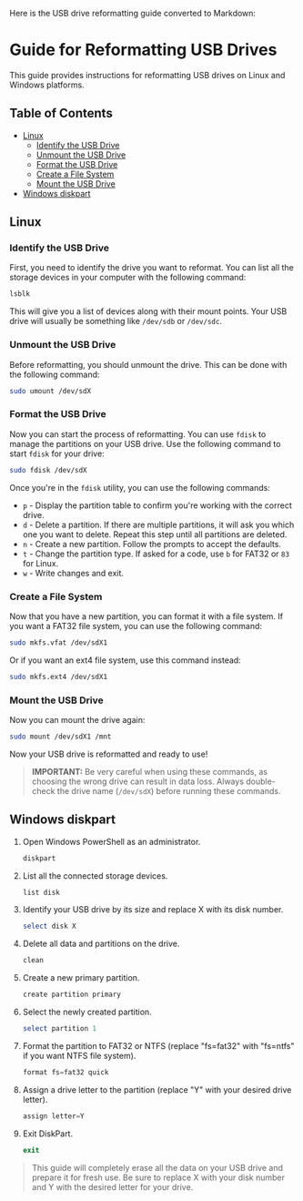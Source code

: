 Here is the USB drive reformatting guide converted to Markdown:

# Guide for Reformatting USB Drives

This guide provides instructions for reformatting USB drives on Linux and Windows platforms.

## Table of Contents

- [Linux](#linux)
  - [Identify the USB Drive](#identify-the-usb-drive)
  - [Unmount the USB Drive](#unmount-the-usb-drive)
  - [Format the USB Drive](#format-the-usb-drive)
  - [Create a File System](#create-a-file-system)
  - [Mount the USB Drive](#mount-the-usb-drive)
- [Windows diskpart](#windows-diskpart)

## Linux

### Identify the USB Drive

First, you need to identify the drive you want to reformat. You can list all the storage devices in your computer with the following command:

```bash
lsblk
```

This will give you a list of devices along with their mount points. Your USB drive will usually be something like `/dev/sdb` or `/dev/sdc`.

### Unmount the USB Drive

Before reformatting, you should unmount the drive. This can be done with the following command: 

```bash
sudo umount /dev/sdX
```

### Format the USB Drive

Now you can start the process of reformatting. You can use `fdisk` to manage the partitions on your USB drive. Use the following command to start `fdisk` for your drive:

```bash
sudo fdisk /dev/sdX
```

Once you're in the `fdisk` utility, you can use the following commands:

- `p` - Display the partition table to confirm you're working with the correct drive.
- `d` - Delete a partition. If there are multiple partitions, it will ask you which one you want to delete. Repeat this step until all partitions are deleted.  
- `n` - Create a new partition. Follow the prompts to accept the defaults.
- `t` - Change the partition type. If asked for a code, use `b` for FAT32 or `83` for Linux.
- `w` - Write changes and exit.

### Create a File System

Now that you have a new partition, you can format it with a file system. If you want a FAT32 file system, you can use the following command:

```bash
sudo mkfs.vfat /dev/sdX1 
```

Or if you want an ext4 file system, use this command instead:

```bash
sudo mkfs.ext4 /dev/sdX1
```

### Mount the USB Drive 

Now you can mount the drive again:

```bash
sudo mount /dev/sdX1 /mnt
```

Now your USB drive is reformatted and ready to use! 

> **IMPORTANT:** Be very careful when using these commands, as choosing the wrong drive can result in data loss. Always double-check the drive name (`/dev/sdX`) before running these commands.

## Windows diskpart

1. Open Windows PowerShell as an administrator.

   ```powershell
   diskpart
   ```

2. List all the connected storage devices.

   ```powershell
   list disk
   ```

3. Identify your USB drive by its size and replace X with its disk number.

   ```powershell
   select disk X
   ```

4. Delete all data and partitions on the drive.

   ```powershell
   clean
   ```

5. Create a new primary partition. 

   ```powershell
   create partition primary
   ```

6. Select the newly created partition.

   ```powershell
   select partition 1
   ```

7. Format the partition to FAT32 or NTFS (replace "fs=fat32" with "fs=ntfs" if you want NTFS file system).

   ```powershell
   format fs=fat32 quick
   ```

8. Assign a drive letter to the partition (replace "Y" with your desired drive letter).

   ```powershell
   assign letter=Y  
   ```

9. Exit DiskPart.

   ```powershell
   exit
   ```

> This guide will completely erase all the data on your USB drive and prepare it for fresh use. Be sure to replace X with your disk number and Y with the desired letter for your drive.


